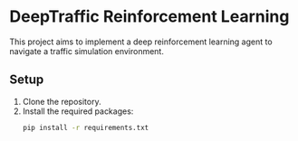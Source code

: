   # DeepTraffic Reinforcement Learning

This project aims to implement a deep reinforcement learning agent to navigate a traffic simulation environment.

## Setup

1. Clone the repository.
2. Install the required packages:
   ```bash
   pip install -r requirements.txt

